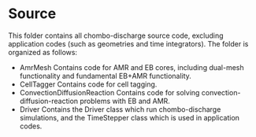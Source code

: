 # Source
This folder contains all chombo-discharge source code, excluding application codes (such as geometries and time integrators). 
The folder is organized as follows:

* AmrMesh Contains code for AMR and EB cores, including dual-mesh functionality and fundamental EB+AMR functionality.
* CellTagger Contains code for cell tagging.
* ConvectionDiffusionReaction Contains code for solving convection-diffusion-reaction problems with EB and AMR.
* Driver Contains the Driver class which run chombo-discharge simulations, and the TimeStepper class which is used in application codes. 